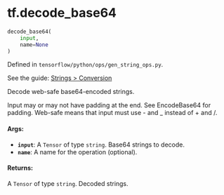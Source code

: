 <div itemscope itemtype="http://developers.google.com/ReferenceObject">
<meta itemprop="name" content="tf.decode_base64" />
</div>

# tf.decode_base64

``` python
decode_base64(
    input,
    name=None
)
```



Defined in `tensorflow/python/ops/gen_string_ops.py`.

See the guide: [Strings > Conversion](../../../api_guides/python/string_ops.md#Conversion)

Decode web-safe base64-encoded strings.

Input may or may not have padding at the end. See EncodeBase64 for padding.
Web-safe means that input must use - and _ instead of + and /.

#### Args:

* <b>`input`</b>: A `Tensor` of type `string`. Base64 strings to decode.
* <b>`name`</b>: A name for the operation (optional).


#### Returns:

A `Tensor` of type `string`. Decoded strings.